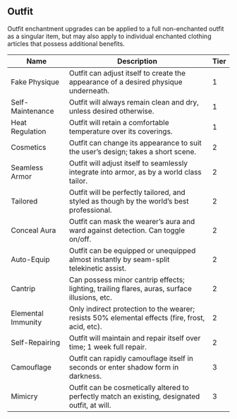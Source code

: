 ## Outfit

Outfit enchantment upgrades can be applied to a full non-enchanted outfit as a singular item, but may also apply to individual enchanted clothing articles that possess additional benefits.

 **Name**           | **Description**                                                                                 | **Tier** 
--------------------|-------------------------------------------------------------------------------------------------|----------
 Fake Physique      | Outfit can adjust itself to create the appearance of a desired physique underneath.             | 1        
 Self-Maintenance   | Outfit will always remain clean and dry, unless desired otherwise.                              | 1        
 Heat Regulation    | Outfit will retain a comfortable temperature over its coverings.                                | 1        
 Cosmetics          | Outfit can change its appearance to suit the user’s design; takes a short scene.                | 2        
 Seamless Armor     | Outfit will adjust itself to seamlessly integrate into armor, as by a world class tailor.       | 2        
 Tailored           | Outfit will be perfectly tailored, and styled as though by the world’s best professional.       | 2        
 Conceal Aura       | Outfit can mask the wearer’s aura and ward against detection. Can toggle on/off.                | 2        
 Auto-Equip         | Outfit can be equipped or unequipped almost instantly by seam-split telekinetic assist.         | 2        
 Cantrip            | Can possess minor cantrip effects; lighting, trailing flares, auras, surface illusions, etc.    | 2        
 Elemental Immunity | Only indirect protection to the wearer; resists 50% elemental effects (fire, frost, acid, etc). | 2        
 Self-Repairing     | Outfit will maintain and repair itself over time; 1 week full repair.                           | 2        
 Camouflage         | Outfit can rapidly camouflage itself in seconds or enter shadow form in darkness.               | 3        
 Mimicry            | Outfit can be cosmetically altered to perfectly match an existing, designated outfit, at will.  | 3        
